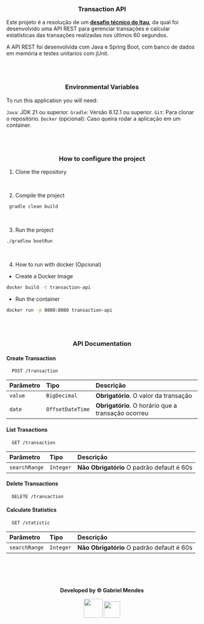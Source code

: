 <div align="center">

### Transaction API

</div>

Este projeto é a resolução de um **[desafio técnico do Itau](https://github.com/rafaellins-itau/desafio-itau-vaga-99-junior)**, da qual foi desenvolvido
 uma API REST para gerenciar transações e calcular estatísticas das transações realizadas nos últimos 60 segundos. 
 
 A API REST foi desenvolvida com Java e Spring Boot, com banco de dados em memória e testes unitarios com jUnit.

<br>

#

<div align="center">

### Environmental Variables

</div>

To run this application you will need:

`Java`: JDK 21 ou superior.
`Gradle`: Versão 8.12.1 ou superior.
`Git`: Para clonar o repositório.
`Docker` (opcional): Caso queira rodar a aplicação em um container.

<div align="center">

<br>

#

### How to configure the project

</div>

1. Clone the repository

<br>

2. Compile the project

```bash
 gradle clean build
```

<br>

3. Run the project

```bash
./gradlew bootRun
```

<br>

4. How to run with docker (Opcional)

- Create a Docker Image

```bash
docker build -t transaction-api 
```

- Run the container

```bash
docker run -p 8080:8080 transaction-api
```

<br>

#

<div align="center">

### API Documentation

</div>

#### Create Transaction

```http
  POST /transaction
```

| Parâmetro   | Tipo       | Descrição                           |
| :---------- | :--------- | :---------------------------------- |
| `value` | `BigDecimal` | **Obrigatório**. O valor da transação 
| `date` | `OffsetDateTime` | **Obrigatório**. O horário que a transação ocorreu

#### List Trasactions

```http
  GET /transaction
```

| Parâmetro   | Tipo       | Descrição                                   |
| :---------- | :--------- | :------------------------------------------ |
| `searchRange` | `Integer` | **Não Obrigatório** O padrão default é 60s  |

#### Delete Transactions

```http
  DELETE /transaction
```

#### Calculate Statistics

```http
  GET /statistic
```

| Parâmetro   | Tipo       | Descrição                                   |
| :---------- | :--------- | :------------------------------------------ |
| `searchRange` | `Integer` | **Não Obrigatório** O padrão default é 60s  |

<br><br>

#

<div align="center">

**Developed by © Gabriel Mendes**

<a href="https://www.linkedin.com/in/gabriel-mendes-0706ab1b8" target="_blank"><img src="https://img.shields.io/badge/-Linkedin-blue" width="50px" target="_blank"></a> <a href="https://github.com/Biellms" target="_blank"><img src="https://img.shields.io/badge/-Github-gray" width="43px" target="_blank"></a>

</div>